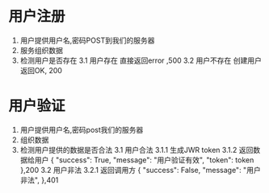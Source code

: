 # 用户注册
1. 用户提供用户名,密码POST到我们的服务器
2. 服务组织数据
3. 检测用户是否存在
3.1 用户存在
    直接返回error ,500
3.2 用户不存在
    创建用户
    返回OK, 200

# 用户验证
1. 用户提供用户名,密码post我们的服务器
2. 组织数据
3. 检测用户提供的数据是否合法
3.1 用户合法
    3.1.1 生成JWR token
    3.1.2 返回数据给用户
        {
            "success": True,
            "message": "用户验证有效",
            "token": token
        },200
3.2 用户非法
    3.2.1 返回调用方
    {
        "success": False,
        "message": "用户非法",
    },401